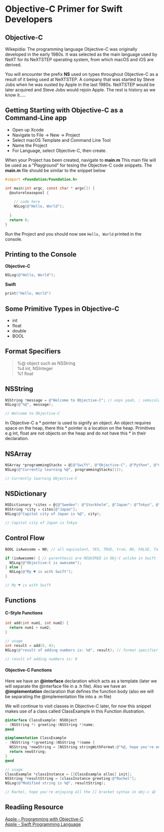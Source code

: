 # Objective-C Primer for Swift Developers

## Objective-C 

Wikepidia: The programming language Objective-C was originally developed in the early 1980s. It was selected as the main language used by NeXT for its NeXTSTEP operating system, from which macOS and iOS are derived.

You will encounter the prefix **NS** used on types throughout Objective-C as a result of it being used at NeXTSTEP. A company that was started by Steve Jobs when he was ousted by Apple in the last 1980s. NeXTSTEP would be later acquired and Steve Jobs would rejoin Apple. The rest is history as we know it.....

## Getting Starting with Objective-C as a Command-Line app 

* Open up Xcode 
* Navigate to File -> New -> Project
* Select macOS Template and Command Line Tool 
* Name the Project 
* For Language, select Objective-C, then create. 

When your Project has been created, navigate to **main.m** This main file will be used as a "Playground" for tesing the Objective-C code snippets. The **main.m** file should be similar to the snippet below

```objective-c 
#import <Foundation/Foundation.h>

int main(int argc, const char * argv[]) {
  @autoreleasepool {
    
    // code here
    NSLog(@"Hello, World");
    
  }
  return 0;
}
```

Run the Project and you should now see ```Hello, World``` printed in the console. 

## Printing to the Console 

**Objective-C** 
```objective-c
NSLog(@"Hello, World");
```

**Swift** 
```swift 
print("Hello, World") 
```

## Some Primitive Types in Objective-C 

* int 
* float 
* double 
* BOOL 

## Format Specifiers 

> %@ object such as NSString  
> %d int, NSInteger  
> %f float  

## NSString

```objective-c
NSString *message = @"Welcome to Objective-C"; // oops yeah, ; semicolons are required to end a statement in Obj-C
NSLog(@"%@", message);

// Welcome to Objective-C
```

In Objective-C a * pointer is used to signify an object. An object requires space on the heap, there this * pointer is a location on the heap. Primitives e.g int, float are not objects on the heap and do not have this * in their declaration. 

## NSArray 

```objective-c 
NSArray *programmingStacks = @[@"Swift", @"Objective-C", @"Python", @"C++", @"Java"];
NSLog(@"Currently learning %@", programmingStacks[1]);

// Currently learning Objective-C
```

## NSDictionary 

```objective-c 
NSDictionary *cites = @{@"Sweden": @"Stockholm", @"Japan": @"Tokyo", @"France": @"Paris"};
NSString *city = cites[@"Japan"];
NSLog(@"Capital city of Japan is %@", city);

// Capital city of Japan is Tokyo
```

## Control Flow 

```objective-c 
BOOL isAwesome = NO; // all equivalent, YES, TRUE, true, NO, FALSE, false

if (isAwesome) { // parenthesis are REQUIRED in Obj-C unlike in Swift
  NSLog(@"Objective-C is awesome");
} else {
  NSLog(@"My ♥️ is with Swift");
}

// My ♥️ is with Swift
```

## Functions 

#### C-Style Functions
```objective-c
int add(int num1, int num2) {
  return num1 + num2;
}

// usage
int result = add(5, 4);
NSLog(@"result of adding numbers is: %d", result); // format specifier for int is %d

// result of adding numbers is: 9
```

#### Objective-C Functions 

Here we have an **@interface** declaration which acts as a template (later we will separate the @interface file in a .h file). Also we have an **@implementation** declaration that defines the function body (also we will be separating the @implementation file into a .m file)

We will continue to visit classes in Objective-C later, for now this snippet makes use of a class called ClassExample in this Function illustration. 

```objective-c 
@interface ClassExample: NSObject
- (NSString *) greeting:(NSString *)name;
@end

@implementation ClassExample
- (NSString *)greeting:(NSString *)name {
  NSString *newString = [NSString stringWithFormat:@"%@, hope you're enjoying all the [] bracket syntax in obj-c 😃", name];
  return newString;
}
@end

// usage 
ClassExample *classInstance = [[ClassExample alloc] init];
NSString *resultString = [classInstance greeting:@"Rachel"];
NSLog(@"Modified string is %@", resultString);

// Rachel, hope you're enjoying all the [] bracket syntax in obj-c 😃
```

## Readiing Resource 

[Apple - Programming with Objective-C](https://developer.apple.com/library/archive/documentation/Cocoa/Conceptual/ProgrammingWithObjectiveC/Introduction/Introduction.html#//apple_ref/doc/uid/TP40011210-CH1-SW1)   
[Apple - Swift Programming Language](https://docs.swift.org/swift-book/LanguageGuide/TheBasics.html)
